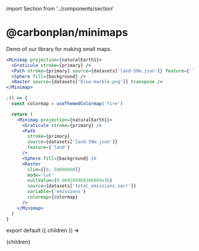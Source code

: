 import Section from '../components/section'

# @carbonplan/minimaps

Demo of our library for making small maps.

```jsx live
<Minimap projection={naturalEarth1}>
  <Graticule stroke={primary} />
  <Path stroke={primary} source={datasets['land-50m.json']} feature={'land'} />
  <Sphere fill={background} />
  <Raster source={datasets['blue-marble.png']} transpose />
</Minimap>
```

```jsx live
;() => {
  const colormap = useThemedColormap('fire')

  return (
    <Minimap projection={naturalEarth1}>
      <Graticule stroke={primary} />
      <Path
        stroke={primary}
        source={datasets['land-50m.json']}
        feature={'land'}
      />
      <Sphere fill={background} />
      <Raster
        clim={[0, 50000000]}
        mode='lut'
        nullValue={9.969209968386869e36}
        source={datasets['total_emissions.zarr']}
        variable={'emissions'}
        colormap={colormap}
      />
    </Minimap>
  )
}
```

export default ({ children }) => <Section name='intro'>{children}</Section>
